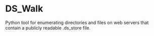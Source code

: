 # DS_Walk
Python tool for enumerating directories and files on web servers that contain a publicly readable .ds_store file.
